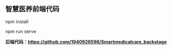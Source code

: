 ## 智慧医养前端代码

npm install

npm run serve

**后端代码：https://github.com/1940926596/Smartmedicalcare_backstage**
